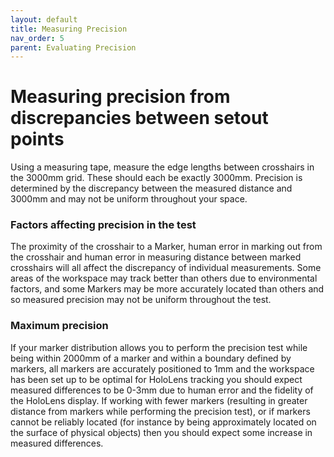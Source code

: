 ```yaml
---
layout: default
title: Measuring Precision
nav_order: 5
parent: Evaluating Precision
---
```


# Measuring precision from discrepancies between setout points

Using a measuring tape, measure the edge lengths between crosshairs in the 3000mm grid. These should each be exactly 3000mm. Precision is determined by the discrepancy between the measured distance and 3000mm and may not be uniform throughout your space.

### Factors affecting precision in the test

The proximity of the crosshair to a Marker, human error in marking out from the crosshair and human error in measuring distance between marked crosshairs will all affect the discrepancy of individual measurements. Some areas of the workspace may track better than others due to environmental factors, and some Markers may be more accurately located than others and so measured precision may not be uniform throughout the test.

### Maximum precision

If your marker distribution allows you to perform the precision test while being within 2000mm of a marker and within a boundary defined by markers, all markers are accurately positioned to 1mm and the workspace has been set up to be optimal for HoloLens tracking you should expect measured differences to be 0-3mm due to human error and the fidelity of the HoloLens display. If working with fewer markers (resulting in greater distance from markers while performing the precision test), or if markers cannot be reliably located (for instance by being approximately located on the surface of physical objects) then you should expect some increase in measured differences.
